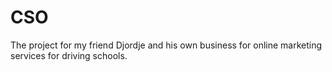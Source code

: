 # CSO
The project for my friend Djordje and his own business for online marketing services for driving schools.
